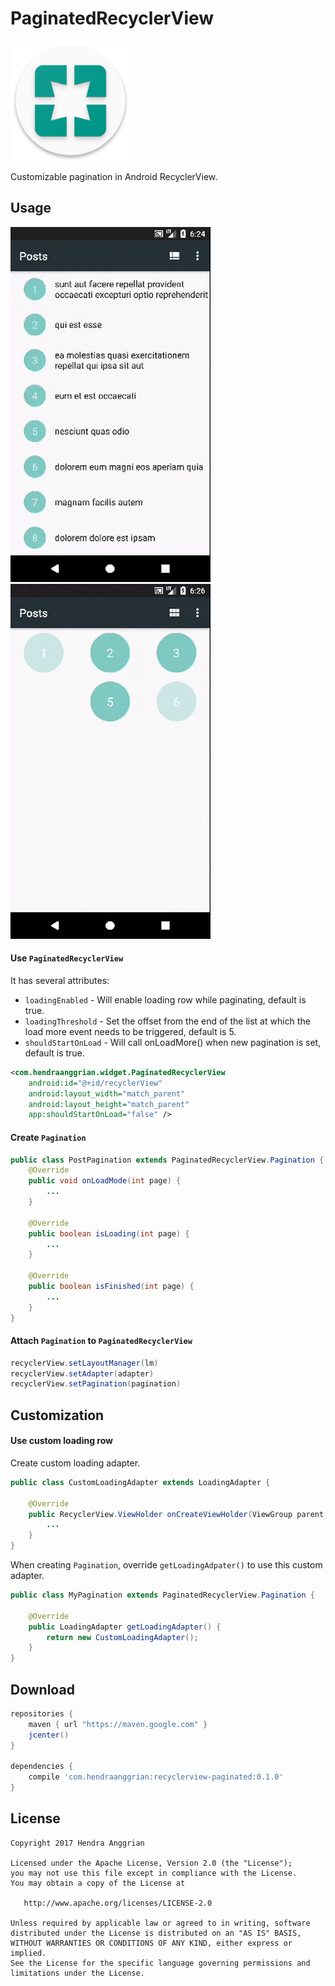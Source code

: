 PaginatedRecyclerView
=====================
![icon][icon]

Customizable pagination in Android RecyclerView.

Usage
-----
![demo_list][demo_list] ![demo_grid][demo_grid]

#### Use `PaginatedRecyclerView`
It has several attributes:
 * `loadingEnabled` - Will enable loading row while paginating, default is true.
 * `loadingThreshold` - Set the offset from the end of the list at which the load more event needs to be triggered, default is 5.
 * `shouldStartOnLoad` - Will call onLoadMore() when new pagination is set, default is true.
  
```xml
<com.hendraanggrian.widget.PaginatedRecyclerView
    android:id="@+id/recyclerView"
    android:layout_width="match_parent"
    android:layout_height="match_parent"
    app:shouldStartOnLoad="false" />
```

#### Create `Pagination`
```java
public class PostPagination extends PaginatedRecyclerView.Pagination {
    @Override
    public void onLoadMode(int page) {
        ...
    }
    
    @Override
    public boolean isLoading(int page) {
        ...
    }
    
    @Override
    public boolean isFinished(int page) {
        ...
    }
}
```

#### Attach `Pagination` to `PaginatedRecyclerView`
```java
recyclerView.setLayoutManager(lm)
recyclerView.setAdapter(adapter)
recyclerView.setPagination(pagination)
```

Customization
-------------
#### Use custom loading row
Create custom loading adapter.
```java
public class CustomLoadingAdapter extends LoadingAdapter {

    @Override
    public RecyclerView.ViewHolder onCreateViewHolder(ViewGroup parent, int viewType) {
        ...
    }
}
```

When creating `Pagination`, override `getLoadingAdpater()` to use this custom adapter.
```java
public class MyPagination extends PaginatedRecyclerView.Pagination {

    @Override
    public LoadingAdapter getLoadingAdapter() {
        return new CustomLoadingAdapter();
    }
}
```

Download
--------
```gradle
repositories {
    maven { url "https://maven.google.com" }
    jcenter()
}

dependencies {
    compile 'com.hendraanggrian:recyclerview-paginated:0.1.0'
}
```


License
-------
    Copyright 2017 Hendra Anggrian

    Licensed under the Apache License, Version 2.0 (the "License");
    you may not use this file except in compliance with the License.
    You may obtain a copy of the License at

       http://www.apache.org/licenses/LICENSE-2.0

    Unless required by applicable law or agreed to in writing, software
    distributed under the License is distributed on an "AS IS" BASIS,
    WITHOUT WARRANTIES OR CONDITIONS OF ANY KIND, either express or implied.
    See the License for the specific language governing permissions and
    limitations under the License.
    
[icon]: /example/res/mipmap-xxxhdpi/ic_launcher.png
[demo_list]: /art/demo_list.gif
[demo_grid]: /art/demo_grid.gif